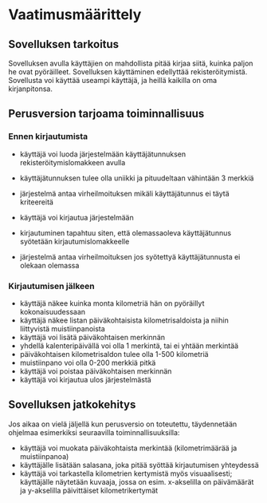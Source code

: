 # Vaatimusmäärittely

## Sovelluksen tarkoitus

Sovelluksen avulla käyttäjien on mahdollista pitää kirjaa siitä, kuinka paljon he ovat pyöräilleet. Sovelluksen käyttäminen edellyttää rekisteröitymistä. Sovellusta voi käyttää useampi käyttäjä, ja heillä kaikilla on oma kirjanpitonsa. 

## Perusversion tarjoama toiminnallisuus 

### Ennen kirjautumista
- käyttäjä voi luoda järjestelmään käyttäjätunnuksen rekisteröitymislomakkeen avulla 
 - käyttäjätunnuksen tulee olla uniikki ja pituudeltaan vähintään 3 merkkiä
 - järjestelmä antaa virheilmoituksen mikäli käyttäjätunnus ei täytä kriteereitä

- käyttäjä voi kirjautua järjestelmään
 - kirjautuminen tapahtuu siten, että olemassaoleva käyttäjätunnus syötetään kirjautumislomakkeelle
 - järjestelmä antaa virheilmoituksen jos syötettyä käyttäjätunnusta ei olekaan olemassa

### Kirjautumisen jälkeen
- käyttäjä näkee kuinka monta kilometriä hän on pyöräillyt kokonaisuudessaan
- käyttäjä näkee listan päiväkohtaisista kilometrisaldoista ja niihin liittyvistä muistiinpanoista
- käyttäjä voi lisätä päiväkohtaisen merkinnän
 - yhdellä kalenteripäivällä voi olla 1 merkintä, tai ei yhtään merkintää
 - päiväkohtaisen kilometrisaldon tulee olla 1-500 kilometriä
 - muistiinpano voi olla 0-200 merkkiä pitkä
- käyttäjä voi poistaa päiväkohtaisen merkinnän
- käyttäjä voi kirjautua ulos järjestelmästä

## Sovelluksen jatkokehitys

Jos aikaa on vielä jäljellä kun perusversio on toteutettu, täydennetään ohjelmaa esimerkiksi seuraavilla toiminnallisuuksilla:
- käyttäjä voi muokata päiväkohtaista merkintää (kilometrimäärää ja muistiinpanoa)
- käyttäjälle lisätään salasana, joka pitää syöttää kirjautumisen yhteydessä
- käyttäjä voi tarkastella kilometrien kertymistä myös visuaalisesti; käyttäjälle näytetään kuvaaja, jossa on esim. x-akselilla on päivämäärät ja y-akselilla päivittäiset kilometrikertymät

